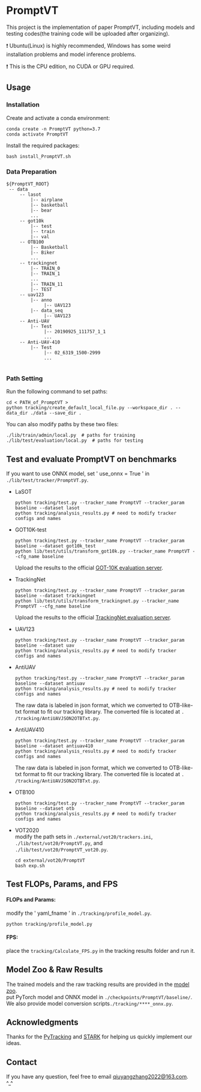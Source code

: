 # PromptVT
This project is the implementation of paper PromptVT, including models and testing codes(the training code will be uploaded after organizing).

:exclamation: Ubuntu(Linux) is highly recommended, Windows has some weird installation problems and model inference problems.

:exclamation: This is the CPU edition, no CUDA or GPU required.

## Usage
### Installation
Create and activate a conda environment:
```
conda create -n PromptVT python=3.7
conda activate PromptVT
```
Install the required packages:
```
bash install_PromptVT.sh
```

### Data Preparation
```
${PromptVT_ROOT}
 -- data
     -- lasot
         |-- airplane
         |-- basketball
         |-- bear
         ...
     -- got10k
         |-- test
         |-- train
         |-- val
     -- OTB100
         |-- Basketball
         |-- Biker
         ...
     -- trackingnet
         |-- TRAIN_0
         |-- TRAIN_1
         ...
         |-- TRAIN_11
         |-- TEST
     -- uav123
         |-- anno
              |-- UAV123
         |-- data_seq
              |-- UAV123
     -- Anti-UAV
         |-- Test
              |-- 20190925_111757_1_1
              ...
     -- Anti-UAV-410
         |-- Test
              |-- 02_6319_1500-2999
              ...
         
```
### Path Setting
Run the following command to set paths:
```
cd < PATH_of_PromptVT >
python tracking/create_default_local_file.py --workspace_dir . --data_dir ./data --save_dir .
```
You can also modify paths by these two files:
```
./lib/train/admin/local.py  # paths for training
./lib/test/evaluation/local.py  # paths for testing
```
## Test and evaluate PromptVT on benchmarks
If you want to use ONNX model, set ' use_onnx = True ' in `./lib/test/tracker/PromptVT.py`.

* LaSOT
  ```
  python tracking/test.py --tracker_name PromptVT --tracker_param baseline --dataset lasot
  python tracking/analysis_results.py # need to modify tracker configs and names
  ```
* GOT10K-test
  ```
  python tracking/test.py --tracker_name PromptVT --tracker_param baseline --dataset got10k_test
  python lib/test/utils/transform_got10k.py --tracker_name PromptVT --cfg_name baseline
  ```
  Upload the results to the official [GOT-10K evaluation server](http://got-10k.aitestunion.com/).
  
* TrackingNet
  ```
  python tracking/test.py --tracker_name PromptVT --tracker_param baseline --dataset trackingnet
  python lib/test/utils/transform_trackingnet.py --tracker_name PromptVT --cfg_name baseline
  ```
  Upload the results to the official [TrackingNet evaluation server](https://eval.ai/web/challenges/challenge-page/1805/overview).
  
* UAV123
  ```
  python tracking/test.py --tracker_name PromptVT --tracker_param baseline --dataset uav
  python tracking/analysis_results.py # need to modify tracker configs and names
  ```
* AntiUAV
  ```
  python tracking/test.py --tracker_name PromptVT --tracker_param baseline --dataset antiuav
  python tracking/analysis_results.py # need to modify tracker configs and names
  ```
  The raw data is labeled in json format, which we converted to OTB-like-txt format to fit our tracking library. The converted file is located at `. /tracking/AntiUAVJSON2OTBTxt.py`.
* AntiUAV410
  ```
  python tracking/test.py --tracker_name PromptVT --tracker_param baseline --dataset antiuav410
  python tracking/analysis_results.py # need to modify tracker configs and names
  ```
  The raw data is labeled in json format, which we converted to OTB-like-txt format to fit our tracking library. The converted file is located at `. /tracking/AntiUAVJSON2OTBTxt.py`.
* OTB100
  ```
  python tracking/test.py --tracker_name PromptVT --tracker_param baseline --dataset otb
  python tracking/analysis_results.py # need to modify tracker configs and names
  ```
* VOT2020  
  modify the path sets in `./external/vot20/trackers.ini`, `./lib/test/vot20/PromptVT.py`, and `./lib/test/vot20/PromptVT_vot20.py`.
 
   ```
  cd external/vot20/PromptVT
  bash exp.sh
    ```
  
## Test FLOPs, Params, and FPS
  ####  FLOPs and Params:
  modify the ' yaml_fname ' in `./tracking/profile_model.py`.
   ```
  python tracking/profile_model.py
  ```
   ####  FPS:
  place the `tracking/Calculate_FPS.py` in the tracking results folder and run it.
  
##  Model Zoo & Raw Results
The trained models and the raw tracking results are provided in the [model zoo](https://drive.google.com/file/d/1QMk1rlOhQWsztc7fYUOLd5sW08OC1_-Z/view?usp=drive_link).<br />
put PyTorch model and  ONNX model in  `./checkpoints/PromptVT/baseline/`.<br />
We also provide model conversion scripts`./tracking/****_onnx.py`.
 

## Acknowledgments
Thanks for the [PyTracking](https://github.com/visionml/pytracking) and [STARK](https://github.com/researchmm/Stark) for helping us quickly implement our ideas.

## Contact
If you have any question, feel free to email qiuyangzhang2022@163.com. ^_^



  

